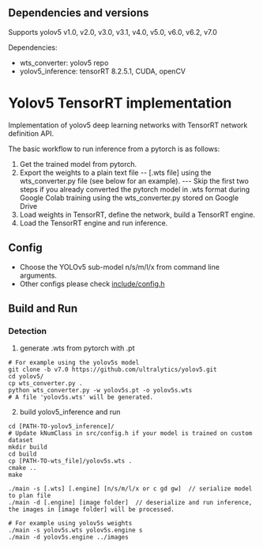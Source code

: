 ## Dependencies and versions

Supports yolov5 v1.0, v2.0, v3.0, v3.1, v4.0, v5.0, v6.0, v6.2, v7.0

Dependencies:
- wts_converter: yolov5 repo
- yolov5_inference: tensorRT 8.2.5.1, CUDA, openCV

# Yolov5 TensorRT implementation

Implementation of yolov5 deep learning networks with TensorRT network definition API.

The basic workflow to run inference from a pytorch is as follows:
1. Get the trained model from pytorch.
2. Export the weights to a plain text file -- [.wts file] using the wts_converter.py file (see below for an example).
--- Skip the first two steps if you already converted the pytorch model in .wts format during Google Colab training using the wts_converter.py stored on Google Drive
3. Load weights in TensorRT, define the network, build a TensorRT engine.
4. Load the TensorRT engine and run inference.

## Config

- Choose the YOLOv5 sub-model n/s/m/l/x from command line arguments.
- Other configs please check [include/config.h](include/config.h)

## Build and Run

### Detection

1. generate .wts from pytorch with .pt

```
# For example using the yolov5s model
git clone -b v7.0 https://github.com/ultralytics/yolov5.git
cd yolov5/
cp wts_converter.py .
python wts_converter.py -w yolov5s.pt -o yolov5s.wts
# A file 'yolov5s.wts' will be generated.
```

2. build yolov5_inference and run

```
cd [PATH-TO-yolov5_inference]/
# Update kNumClass in src/config.h if your model is trained on custom dataset
mkdir build
cd build
cp [PATH-TO-wts_file]/yolov5s.wts .
cmake ..
make

./main -s [.wts] [.engine] [n/s/m/l/x or c gd gw]  // serialize model to plan file
./main -d [.engine] [image folder]  // deserialize and run inference, the images in [image folder] will be processed.

# For example using yolov5s weights
./main -s yolov5s.wts yolov5s.engine s
./main -d yolov5s.engine ../images

